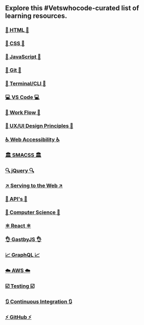 ## Explore this #Vetswhocode-curated list of learning resources.

### [🚧 HTML 🚧](resource-docs/html.md)

### [🎨 CSS 🎨](resource-docs/css.md)

### [🚀 JavaScript 🚀](resource-docs/js.md)

### [🔀 Git 🔀](resource-docs/git.md)

### [🔳 Terminal/CLI 🔳](resource-docs/terminal.md)

### [💻 VS Code 💻](resource-docs/vscode.md)

### [📝 Work Flow 📝](resource-docs/workflow.md)

### [📱 UX/UI Design Principles 📱](resource-docs/uxui.md)

### [ ♿ Web Accessibility ♿](resource-docs/webaccessibility.md)

### [🏛 SMACSS 🏛](resource-docs/smacss.md)

### [🔍 jQuery 🔍](resource-docs/jquery.md)

### [↗️ Serving to the Web ↗️](resource-docs/servingToWeb.md)

### [🧪 API's 🧪](resource-docs/api.md)

### [💾 Computer Science 💾](resource-docs/cs.md)

### [⚛️ React ⚛️](resource-docs/react.md)

### [👌 GastbyJS 👌](resource-docs/gatsby.md)

### [📈 GraphQL 📈](resource-docs/graphql.md)

### [☁️ AWS ☁️](resource-docs/aws.md)

### [☑️ Testing ☑️](resource-docs/testing.md)

### [🔃 Continuous Integration 🔃](resource-docs/continuousIntegration.md)

### [⚡ GitHub ⚡](resource-docs/github.md)

